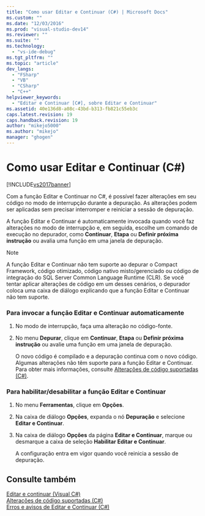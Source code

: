 ```yaml
---
title: "Como usar Editar e Continuar (C#) | Microsoft Docs"
ms.custom: ""
ms.date: "12/03/2016"
ms.prod: "visual-studio-dev14"
ms.reviewer: ""
ms.suite: ""
ms.technology: 
  - "vs-ide-debug"
ms.tgt_pltfrm: ""
ms.topic: "article"
dev_langs: 
  - "FSharp"
  - "VB"
  - "CSharp"
  - "C++"
helpviewer_keywords: 
  - "Editar e Continuar [C#], sobre Editar e Continuar"
ms.assetid: 40e136d8-a08c-43bd-b313-fb821c55eb3c
caps.latest.revision: 19
caps.handback.revision: 19
author: "mikejo5000"
ms.author: "mikejo"
manager: "ghogen"
---
```

# Como usar Editar e Continuar (C#)
[!INCLUDE[vs2017banner](../code-quality/includes/vs2017banner.md)]

Com a função Editar e Continuar no C\#, é possível fazer alterações em seu código no modo de interrupção durante a depuração.  As alterações podem ser aplicadas sem precisar interromper e reiniciar a sessão de depuração.  
  
 A função Editar e Continuar é automaticamente invocada quando você faz alterações no modo de interrupção e, em seguida, escolhe um comando de execução no depurador, como **Continuar**, **Etapa** ou **Definir próxima instrução** ou avalia uma função em uma janela de depuração.  
  
> [!NOTE]
>  A função Editar e Continuar não tem suporte ao depurar o Compact Framework, código otimizado, código nativo misto\/gerenciado ou código de integração do SQL Server Common Language Runtime \(CLR\).  Se você tentar aplicar alterações de código em um desses cenários, o depurador coloca uma caixa de diálogo explicando que a função Editar e Continuar não tem suporte.  
  
### Para invocar a função Editar e Continuar automaticamente  
  
1.  No modo de interrupção, faça uma alteração no código\-fonte.  
  
2.  No menu **Depurar**, clique em **Continuar**, **Etapa** ou **Definir próxima instrução** ou avalie uma função em uma janela de depuração.  
  
     O novo código é compilado e a depuração continua com o novo código.  Algumas alterações não têm suporte para a função Editar e Continuar.  Para obter mais informações, consulte [Alterações de código suportadas \(C\#\)](../debugger/supported-code-changes-csharp.md).  
  
### Para habilitar\/desabilitar a função Editar e Continuar  
  
1.  No menu **Ferramentas**, clique em **Opções**.  
  
2.  Na caixa de diálogo **Opções**, expanda o nó **Depuração** e selecione **Editar e Continuar**.  
  
3.  Na caixa de diálogo **Opções** da página **Editar e Continuar**, marque ou desmarque a caixa de seleção **Habilitar Editar e Continuar**.  
  
     A configuração entra em vigor quando você reinicia a sessão de depuração.  
  
## Consulte também  
 [Editar e continuar \(Visual C\#\)](../debugger/edit-and-continue-visual-csharp.md)   
 [Alterações de código suportadas \(C\#\)](../debugger/supported-code-changes-csharp.md)   
 [Erros e avisos de Editar e Continuar \(C\#\)](../misc/edit-and-continue-errors-and-warnings-csharp.md)